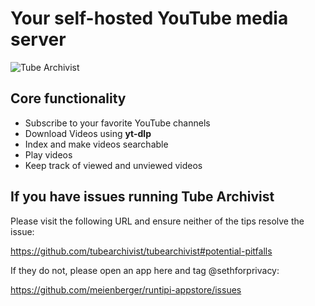 # Your self-hosted YouTube media server

![Tube Archivist](https://github.com/tubearchivist/tubearchivist/blob/master/assets/tube-archivist-banner.jpg?raw=true "Tube Archivist Banner")

## Core functionality

* Subscribe to your favorite YouTube channels
* Download Videos using **yt-dlp**
* Index and make videos searchable
* Play videos
* Keep track of viewed and unviewed videos

## If you have issues running Tube Archivist

Please visit the following URL and ensure neither of the tips resolve the issue:

https://github.com/tubearchivist/tubearchivist#potential-pitfalls

If they do not, please open an app here and tag @sethforprivacy:

https://github.com/meienberger/runtipi-appstore/issues
